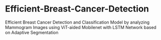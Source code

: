 # Efficient-Breast-Cancer-Detection
Efficient Breast Cancer Detection and Classification Model by analyzing Mammogram Images using ViT-aided Mobilenet with LSTM Network based on Adaptive Segmentation 
